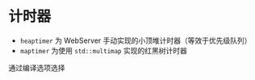 # 计时器

- `heaptimer` 为 WebServer 手动实现的小顶堆计时器（等效于优先级队列）
- `maptimer` 为使用 `std::multimap` 实现的红黑树计时器

通过编译选项选择
